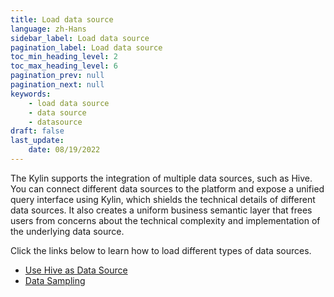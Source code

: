 ```yaml
---
title: Load data source
language: zh-Hans
sidebar_label: Load data source
pagination_label: Load data source
toc_min_heading_level: 2
toc_max_heading_level: 6
pagination_prev: null
pagination_next: null
keywords:
    - load data source
    - data source
    - datasource
draft: false
last_update:
    date: 08/19/2022
---
```



The Kylin supports the integration of multiple data sources, such as Hive. You can connect different data sources to the platform and expose a unified query interface using Kylin, which shields the technical details of different data sources. It also creates a uniform business semantic layer that frees users from concerns about the technical complexity and implementation of the underlying data source.

Click the links below to learn how to load different types of data sources.

- [Use Hive as Data Source](import_hive.md)
- [Data Sampling](data_sampling.md)


